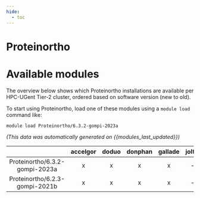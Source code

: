 ```yaml
---
hide:
  - toc
---
```


Proteinortho
============

# Available modules


The overview below shows which Proteinortho installations are available per HPC-UGent Tier-2 cluster, ordered based on software version (new to old).

To start using Proteinortho, load one of these modules using a `module load` command like:

```shell
module load Proteinortho/6.3.2-gompi-2023a
```

*(This data was automatically generated on {{modules_last_updated}})*  

| |accelgor|doduo|donphan|gallade|joltik|shinx|skitty|
| :---: | :---: | :---: | :---: | :---: | :---: | :---: | :---: |
|Proteinortho/6.3.2-gompi-2023a|x|x|x|x|-|x|x|
|Proteinortho/6.2.3-gompi-2021b|x|x|x|x|-|-|-|
